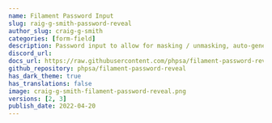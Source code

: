 ```yaml
---
name: Filament Password Input
slug: raig-g-smith-password-reveal
author_slug: craig-g-smith
categories: [form-field]
description: Password input to allow for masking / unmasking, auto-generate and copy
discord_url:
docs_url: https://raw.githubusercontent.com/phpsa/filament-password-reveal/master/README.md
github_repository: phpsa/filament-password-reveal
has_dark_theme: true
has_translations: false
image: craig-g-smith-filament-password-reveal.png
versions: [2, 3]
publish_date: 2022-04-20
---
```

